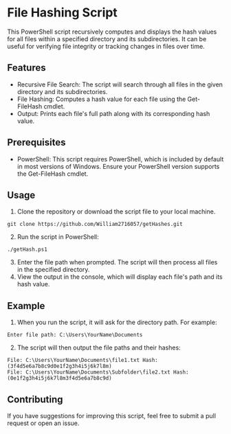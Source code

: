 # File Hashing Script
This PowerShell script recursively computes and displays the hash values for all files within a specified directory and its subdirectories. It can be useful for verifying file integrity or tracking changes in files over time.

## Features
- Recursive File Search: The script will search through all files in the given directory and its subdirectories.
- File Hashing: Computes a hash value for each file using the Get-FileHash cmdlet.
- Output: Prints each file's full path along with its corresponding hash value.
## Prerequisites
- PowerShell: This script requires PowerShell, which is included by default in most versions of Windows. Ensure your PowerShell version supports the Get-FileHash cmdlet.

## Usage
1. Clone the repository or download the script file to your local machine.
```
git clone https://github.com/William2716057/getHashes.git
```
2. Run the script in PowerShell:
```
./getHash.ps1
```
3. Enter the file path when prompted. The script will then process all files in the specified directory.
4. View the output in the console, which will display each file's path and its hash value.

## Example
1. When you run the script, it will ask for the directory path. For example:
```
Enter file path: C:\Users\YourName\Documents
```
2. The script will then output the file paths and their hashes:
```
File: C:\Users\YourName\Documents\file1.txt Hash: (3f4d5e6a7b8c9d0e1f2g3h4i5j6k7l8m)
File: C:\Users\YourName\Documents\Subfolder\file2.txt Hash: (0e1f2g3h4i5j6k7l8m3f4d5e6a7b8c9d)
```
## Contributing
If you have suggestions for improving this script, feel free to submit a pull request or open an issue.
